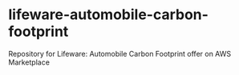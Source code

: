 # lifeware-automobile-carbon-footprint
Repository for Lifeware: Automobile Carbon Footprint offer on AWS Marketplace
